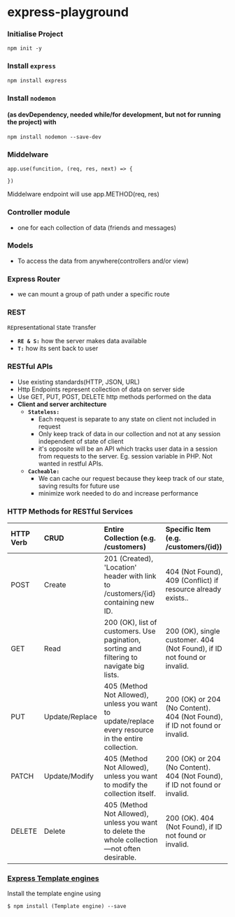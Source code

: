 # express-playground

### Initialise Project 
```
npm init -y
```

### Install **`express`** 
```
npm install express
```

### Install **`nodemon`** 
#### (as devDependency, needed while/for development, but not for running the project) with 
```
npm install nodemon --save-dev
```

### Middelware
```
app.use(funcition, (req, res, next) => {

})
```
Middelware endpoint will use app.METHOD(req, res)

### Controller module
- one for each collection of data (friends and messages)

### Models
- To access the data from anywhere(controllers and/or view)

### Express Router
- we can mount a group of path under a specific route

### REST 
`RE`presentational `S`tate `T`ransfer
- **`RE & S:`** how the server makes data available
- **`T:`** how its sent back to user

### RESTful APIs
- Use existing standards(HTTP, JSON, URL)
- Http Endpoints represent collection of data on server side
- Use GET, PUT, POST, DELETE http methods performed on the data
- **Client and server architecture**
    - **`Stateless:`** 
        - Each request is separate to any state on client not included in request
        - Only keep track of data in our collection and not at any session independent of state of client
        - it's opposite will be an API which tracks user data in a session from requests to the server. Eg. session variable in PHP. Not wanted in restful APIs.
    - **`Cacheable:`**
        - We can cache our request because they keep track of our state, saving results for future use
        - minimize work needed to do and increase performance

### HTTP Methods for RESTful Services

|HTTP Verb|CRUD|Entire Collection (e.g. /customers)|Specific Item (e.g. /customers/{id})|
|:----|:----|:----|:----|
|POST|Create|201 (Created), 'Location' header with link to /customers/{id} containing new ID.|404 (Not Found), 409 (Conflict) if resource already exists..|
|GET|Read|200 (OK), list of customers. Use pagination, sorting and filtering to navigate big lists.|200 (OK), single customer. 404 (Not Found), if ID not found or invalid.|
|PUT|Update/Replace|405 (Method Not Allowed), unless you want to update/replace every resource in the entire collection.|200 (OK) or 204 (No Content). 404 (Not Found), if ID not found or invalid.|
|PATCH|Update/Modify|405 (Method Not Allowed), unless you want to modify the collection itself.|200 (OK) or 204 (No Content). 404 (Not Found), if ID not found or invalid.|
|DELETE|Delete|405 (Method Not Allowed), unless you want to delete the whole collection—not often desirable.|200 (OK). 404 (Not Found), if ID not found or invalid.|

### [Express Template engines](https://expressjs.com/en/resources/template-engines.html)

Install the template engine using 
```
$ npm install (Template engine) --save
```



